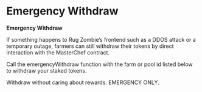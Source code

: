 # Emergency Withdraw

**Emergency Withdraw**

If something happens to Rug Zombie’s frontend such as a DDOS attack or a temporary outage, farmers can still withdraw their tokens by direct interaction with the MasterChef contract.

Call the emergencyWithdraw function with the farm or pool id listed below to withdraw your staked tokens.

Withdraw without caring about rewards. EMERGENCY ONLY.

